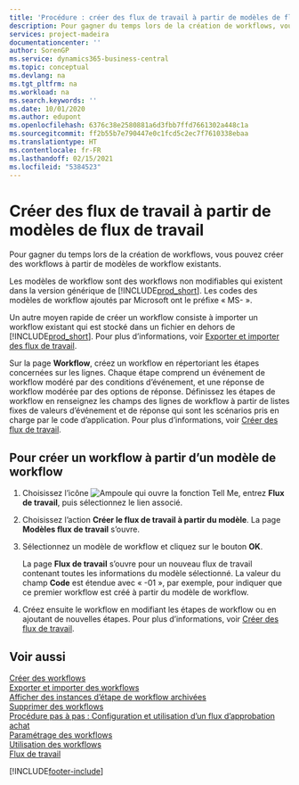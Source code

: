 ```yaml
---
title: 'Procédure : créer des flux de travail à partir de modèles de flux de travail | Microsoft Docs'
description: Pour gagner du temps lors de la création de workflows, vous pouvez créer des workflows à partir de modèles de workflow existants.
services: project-madeira
documentationcenter: ''
author: SorenGP
ms.service: dynamics365-business-central
ms.topic: conceptual
ms.devlang: na
ms.tgt_pltfrm: na
ms.workload: na
ms.search.keywords: ''
ms.date: 10/01/2020
ms.author: edupont
ms.openlocfilehash: 6376c38e2580881a6d3fbb7ffd7661302a448c1a
ms.sourcegitcommit: ff2b55b7e790447e0c1fcd5c2ec7f7610338ebaa
ms.translationtype: HT
ms.contentlocale: fr-FR
ms.lasthandoff: 02/15/2021
ms.locfileid: "5384523"
---
```

# <a name="create-workflows-from-workflow-templates"></a>Créer des flux de travail à partir de modèles de flux de travail
Pour gagner du temps lors de la création de workflows, vous pouvez créer des workflows à partir de modèles de workflow existants.  

 Les modèles de workflow sont des workflows non modifiables qui existent dans la version générique de [!INCLUDE[prod_short](includes/prod_short.md)]. Les codes des modèles de workflow ajoutés par Microsoft ont le préfixe « MS- ».  

 Un autre moyen rapide de créer un workflow consiste à importer un workflow existant qui est stocké dans un fichier en dehors de [!INCLUDE[prod_short](includes/prod_short.md)]. Pour plus d’informations, voir [Exporter et importer des flux de travail](across-how-to-export-and-import-workflows.md).  

Sur la page **Workflow**, créez un workflow en répertoriant les étapes concernées sur les lignes. Chaque étape comprend un événement de workflow modéré par des conditions d’événement, et une réponse de workflow modérée par des options de réponse. Définissez les étapes de workflow en renseignez les champs des lignes de workflow à partir de listes fixes de valeurs d’événement et de réponse qui sont les scénarios pris en charge par le code d’application. Pour plus d’informations, voir [Créer des flux de travail](across-how-to-create-workflows.md).  

## <a name="to-create-a-workflow-from-workflow-template"></a>Pour créer un workflow à partir d’un modèle de workflow  
1.  Choisissez l’icône ![Ampoule qui ouvre la fonction Tell Me](media/ui-search/search_small.png "Dites-moi ce que vous voulez faire"), entrez **Flux de travail**, puis sélectionnez le lien associé.  
2.  Choisissez l’action **Créer le flux de travail à partir du modèle**. La page **Modèles flux de travail** s’ouvre.  
3.  Sélectionnez un modèle de workflow et cliquez sur le bouton **OK**.  

     La page **Flux de travail** s’ouvre pour un nouveau flux de travail contenant toutes les informations du modèle sélectionné. La valeur du champ **Code** est étendue avec « -01 », par exemple, pour indiquer que ce premier workflow est créé à partir du modèle de workflow.  
4.  Créez ensuite le workflow en modifiant les étapes de workflow ou en ajoutant de nouvelles étapes. Pour plus d’informations, voir [Créer des flux de travail](across-how-to-create-workflows.md).  

## <a name="see-also"></a>Voir aussi  
 [Créer des workflows](across-how-to-create-workflows.md)   
 [Exporter et importer des workflows](across-how-to-export-and-import-workflows.md)   
 [Afficher des instances d’étape de workflow archivées](across-how-to-view-archived-workflow-step-instances.md)   
 [Supprimer des workflows](across-how-to-delete-workflows.md)   
 [Procédure pas à pas : Configuration et utilisation d’un flux d’approbation achat](walkthrough-setting-up-and-using-a-purchase-approval-workflow.md)   
 [Paramétrage des workflows](across-set-up-workflows.md)   
 [Utilisation des workflows](across-use-workflows.md)   
 [Flux de travail](across-workflow.md)   


[!INCLUDE[footer-include](includes/footer-banner.md)]